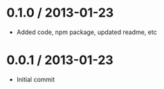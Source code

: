 

0.1.0 / 2013-01-23 
==================

  * Added code, npm package, updated readme, etc

0.0.1 / 2013-01-23
==================

  * Initial commit